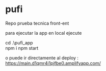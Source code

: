 # pufi
Repo prueba tecnica front-ent

para ejecutar la app en local ejecute

cd .\pufi_app\
npm i
npm start


o puede ir directamente al deploy :
https://main.d1qmr4i1pjfbe0.amplifyapp.com/


